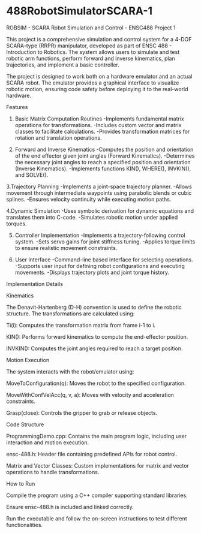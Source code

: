 # 488RobotSimulatorSCARA-1
ROBSIM - SCARA Robot Simulation and Control - ENSC488 Project 1

This project is a comprehensive simulation and control system for a 4-DOF SCARA-type (RRPR) manipulator, developed as part of ENSC 488 - Introduction to Robotics. The system allows users to simulate and test robotic arm functions, perform forward and inverse kinematics, plan trajectories, and implement a basic controller.

The project is designed to work both on a hardware emulator and an actual SCARA robot. The emulator provides a graphical interface to visualize robotic motion, ensuring code safety before deploying it to the real-world hardware.

Features

1. Basic Matrix Computation Routines
-Implements fundamental matrix operations for transformations.
-Includes custom vector and matrix classes to facilitate calculations.
-Provides transformation matrices for rotation and translation operations.

2. Forward and Inverse Kinematics
-Computes the position and orientation of the end effector given joint angles (Forward Kinematics).
-Determines the necessary joint angles to reach a specified position and orientation (Inverse Kinematics).
-Implements functions KIN(), WHERE(), INVKIN(), and SOLVE().

3.Trajectory Planning
-Implements a joint-space trajectory planner.
-Allows movement through intermediate waypoints using parabolic blends or cubic splines.
-Ensures velocity continuity while executing motion paths.

4.Dynamic Simulation
-Uses symbolic derivation for dynamic equations and translates them into C-code.
-Simulates robotic motion under applied torques.

5. Controller Implementation
-Implements a trajectory-following control system.
-Sets servo gains for joint stiffness tuning.
-Applies torque limits to ensure realistic movement constraints.

6. User Interface
-Command-line based interface for selecting operations.
-Supports user input for defining robot configurations and executing movements.
-Displays trajectory plots and joint torque history.

Implementation Details

Kinematics

The Denavit-Hartenberg (D-H) convention is used to define the robotic structure. The transformations are calculated using:

Ti(i): Computes the transformation matrix from frame i-1 to i.

KIN(): Performs forward kinematics to compute the end-effector position.

INVKIN(): Computes the joint angles required to reach a target position.

Motion Execution

The system interacts with the robot/emulator using:

MoveToConfiguration(q): Moves the robot to the specified configuration.

MoveWithConfVelAcc(q, v, a): Moves with velocity and acceleration constraints.

Grasp(close): Controls the gripper to grab or release objects.

Code Structure

ProgrammingDemo.cpp: Contains the main program logic, including user interaction and motion execution.

ensc-488.h: Header file containing predefined APIs for robot control.

Matrix and Vector Classes: Custom implementations for matrix and vector operations to handle transformations.

How to Run

Compile the program using a C++ compiler supporting standard libraries.

Ensure ensc-488.h is included and linked correctly.

Run the executable and follow the on-screen instructions to test different functionalities.
